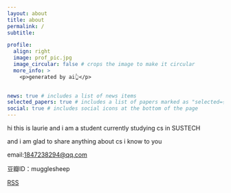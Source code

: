```yaml
---
layout: about
title: about
permalink: /
subtitle:

profile:
  align: right
  image: prof_pic.jpg
  image_circular: false # crops the image to make it circular
  more_info: >
    <p>generated by ai👆</p>
  

news: true # includes a list of news items
selected_papers: true # includes a list of papers marked as "selected={true}"
social: true # includes social icons at the bottom of the page
---
```


hi this is laurie and i am a student currently studying cs in SUSTECH 

and i am glad to share anything about cs i know to you

email:1847238294@qq.com

豆瓣ID：mugglesheep

[RSS](https://laurie-hxf.github.io/feed.xml)


